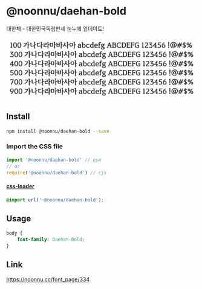 # @noonnu/daehan-bold

대한체 - 대한민국독립만세 눈누에 업데이트!

![example](./example.png)

## Install

```bash
npm install @noonnu/daehan-bold --save
```

### Import the CSS file

```js
import '@noonnu/daehan-bold' // esm
// or
require('@noonnu/daehan-bold') // cjs
```

#### [css-loader](https://github.com/webpack-contrib/css-loader)

```css
@import url('~@noonnu/daehan-bold');
```

## Usage

```css
body {
    font-family: Daehan-Bold;
}
```

## Link

https://noonnu.cc/font_page/334
